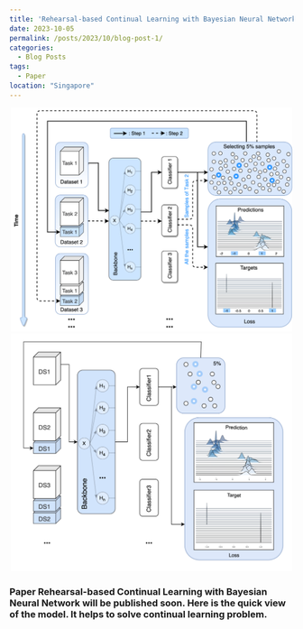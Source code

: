 ```yaml
---
title: 'Rehearsal-based Continual Learning with Bayesian Neural Network' 
date: 2023-10-05
permalink: /posts/2023/10/blog-post-1/
categories:
  - Blog Posts
tags:
  - Paper
location: "Singapore"
---
```



<div align = 'center'>
<img src='/images/Fig 2 Model.png' width = "500" >
</div>

<div align = 'center'>
<img src='/images/our_model.png' width = "500" >
</div>


### Paper Rehearsal-based Continual Learning with Bayesian Neural Network will be published soon. Here is the quick view of the model. It helps to solve continual learning problem.